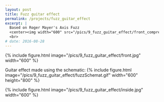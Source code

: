 ```yaml
---
layout: post
title: Fuzz guitar effect
permalink: /projects/fuzz_guitar_effect
excerpt: |
  Based on Roger Mayer's Axis Fuzz
  <center><img width="600" src="/pics/9_fuzz_guitar_effect/front_compressed.jpg"></center>
  <br>
# date: 2016-08-28
---
```


{% include figure.html image="/pics/9_fuzz_guitar_effect/front.jpg" width="600" %}

Guitar effect made using the schematic:
{% include figure.html image="/pics/9_fuzz_guitar_effect/fuzzSchemat.gif" width="600" height="800" %}

{% include figure.html image="/pics/9_fuzz_guitar_effect/inside.jpg" width="600" %}
